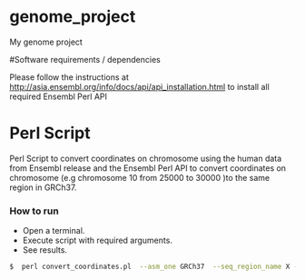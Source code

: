 # genome_project
My genome project

#Software requirements / dependencies

Please follow the instructions at http://asia.ensembl.org/info/docs/api/api_installation.html to install all required Ensembl Perl API

# Perl Script

Perl Script to convert coordinates on chromosome using the human data from Ensembl release and the Ensembl Perl API to convert coordinates on chromosome (e.g chromosome 10 from 25000 to 30000 )to the same region in GRCh37.

### How to run

  - Open a terminal.
  - Execute script with required arguments.
  - See results.


```sh
$  perl convert_coordinates.pl  --asm_one GRCh37  --seq_region_name X --region_start 25000 --region_end 30000 --asm_two GRCh37
```

